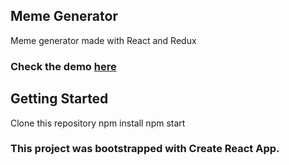 ## Meme Generator

Meme generator made with React and Redux

### Check the demo [here](https://anushav1.github.io/Redux-memegenerator/)  

## Getting Started 

Clone this repository
npm install
npm start

### This project was bootstrapped with Create React App.
